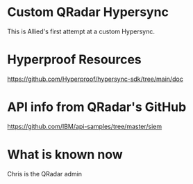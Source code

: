 # Custom QRadar Hypersync
This is Allied's first attempt at a custom Hypersync.

# Hyperproof Resources
https://github.com/Hyperproof/hypersync-sdk/tree/main/doc 

# API info from QRadar's GitHub
https://github.com/IBM/api-samples/tree/master/siem 

# What is known now
Chris is the QRadar admin




